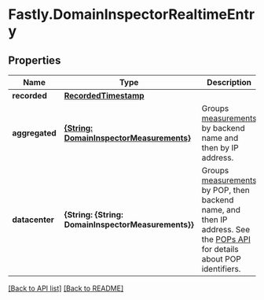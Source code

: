 # Fastly.DomainInspectorRealtimeEntry

## Properties

Name | Type | Description | Notes
------------ | ------------- | ------------- | -------------
**recorded** | [**RecordedTimestamp**](RecordedTimestamp.md) |  | [optional] 
**aggregated** | [**{String: DomainInspectorMeasurements}**](DomainInspectorMeasurements.md) | Groups [measurements](#measurements-data-model) by backend name and then by IP address. | [optional] 
**datacenter** | **{String: {String: DomainInspectorMeasurements}}** | Groups [measurements](#measurements-data-model) by POP, then backend name, and then IP address. See the [POPs API](/reference/api/utils/pops/) for details about POP identifiers. | [optional] 


[[Back to API list]](../../README.md#endpoints) [[Back to README]](../../README.md)
